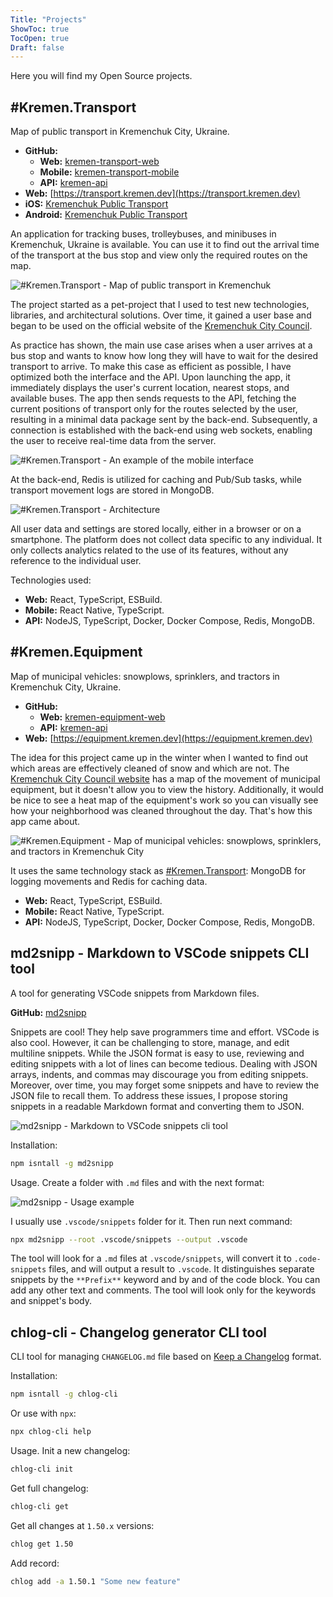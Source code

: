 ```yaml
---
Title: "Projects"
ShowToc: true
TocOpen: true
Draft: false
---
```


Here you will find my Open Source projects.

## #Kremen.Transport

Map of public transport in Kremenchuk City, Ukraine.

- **GitHub:** 
  - **Web:** [kremen-transport-web](https://github.com/husky-dev/kremen-transport-web)
  - **Mobile:** [kremen-transport-mobile](https://github.com/husky-dev/kremen-transport-mobile)
  - **API:** [kremen-api](https://github.com/husky-dev/kremen-api)
- **Web:** [https://transport.kremen.dev](https://transport.kremen.dev)
- **iOS:** [Kremenchuk Public Transport](https://apps.apple.com/ua/app/kremenchuk-public-transport/id1600469756)
- **Android:** [Kremenchuk Public Transport](https://play.google.com/store/apps/details?id=com.krementransport)

An application for tracking buses, trolleybuses, and minibuses in Kremenchuk, Ukraine is available. You can use it to find out the arrival time of the transport at the bus stop and view only the required routes on the map.

![#Kremen.Transport - Map of public transport in Kremenchuk](assets/kremen-transport-web.jpg)

The project started as a pet-project that I used to test new technologies, libraries, and architectural solutions. Over time, it gained a user base and began to be used on the official website of the [Kremenchuk City Council](https://kremen.gov.ua/).

As practice has shown, the main use case arises when a user arrives at a bus stop and wants to know how long they will have to wait for the desired transport to arrive. To make this case as efficient as possible, I have optimized both the interface and the API. Upon launching the app, it immediately displays the user's current location, nearest stops, and available buses. The app then sends requests to the API, fetching the current positions of transport only for the routes selected by the user, resulting in a minimal data package sent by the back-end. Subsequently, a connection is established with the back-end using web sockets, enabling the user to receive real-time data from the server.

![#Kremen.Transport - An example of the mobile interface](assets/kremen-transport-mobile.png)

At the back-end, Redis is utilized for caching and Pub/Sub tasks, while transport movement logs are stored in MongoDB.

![#Kremen.Transport - Architecture](assets/kremen-transport-architecture.png)

All user data and settings are stored locally, either in a browser or on a smartphone. The platform does not collect data specific to any individual. It only collects analytics related to the use of its features, without any reference to the individual user.

Technologies used:

- **Web:** React, TypeScript, ESBuild.
- **Mobile:** React Native, TypeScript.
- **API:** NodeJS, TypeScript, Docker, Docker Compose, Redis, MongoDB.

## #Kremen.Equipment

Map of municipal vehicles: snowplows, sprinklers, and tractors in Kremenchuk City, Ukraine.

- **GitHub:** 
  - **Web:** [kremen-equipment-web](https://github.com/husky-dev/kremen-equipment-web)
  - **API:** [kremen-api](https://github.com/husky-dev/kremen-api)
- **Web:** [https://equipment.kremen.dev](https://equipment.kremen.dev)

The idea for this project came up in the winter when I wanted to find out which areas are effectively cleaned of snow and which are not. The [Kremenchuk City Council website](https://kremen.gov.ua/) has a map of the movement of municipal equipment, but it doesn't allow you to view the history. Additionally, it would be nice to see a heat map of the equipment's work so you can visually see how your neighborhood was cleaned throughout the day. That's how this app came about.

![#Kremen.Equipment - Map of municipal vehicles: snowplows, sprinklers, and tractors in Kremenchuk City](assets/kremen-equipment-web.jpg)

It uses the same technology stack as [#Kremen.Transport](#krementransport): MongoDB for logging movements and Redis for caching data.

- **Web:** React, TypeScript, ESBuild.
- **Mobile:** React Native, TypeScript.
- **API:** NodeJS, TypeScript, Docker, Docker Compose, Redis, MongoDB.

## md2snipp - Markdown to VSCode snippets CLI tool

A tool for generating VSCode snippets from Markdown files.

**GitHub:** [md2snipp](https://github.com/husky-dev/md2snipp)

Snippets are cool! They help save programmers time and effort. VSCode is also cool. However, it can be challenging to store, manage, and edit multiline snippets. While the JSON format is easy to use, reviewing and editing snippets with a lot of lines can become tedious. Dealing with JSON arrays, indents, and commas may discourage you from editing snippets. Moreover, over time, you may forget some snippets and have to review the JSON file to recall them. To address these issues, I propose storing snippets in a readable Markdown format and converting them to JSON.

![md2snipp - Markdown to VSCode snippets cli tool](assets/md2snipp-banner.png)

Installation:

```bash
npm isntall -g md2snipp
```

Usage. Create a folder with `.md` files and with the next format:

![md2snipp - Usage example](assets/md2snipp-example.png)

I usually use `.vscode/snippets` folder for it. Then run next command:

```bash
npx md2snipp --root .vscode/snippets --output .vscode
```
The tool will look for a `.md` files at `.vscode/snippets`, will convert it to `.code-snippets` files, and will output a result to `.vscode`. It distinguishes separate snippets by the `**Prefix**` keyword and by and of the code block. You can add any other text and comments. The tool will look only for the keywords and snippet's body.

## chlog-cli - Changelog generator CLI tool

CLI tool for managing `CHANGELOG.md` file based on [Keep a Changelog](https://keepachangelog.com/en/1.0.0/) format.

Installation: 

```bash
npm isntall -g chlog-cli
```

Or use with `npx`:

```bash
npx chlog-cli help
```

Usage. Init a new changelog:

```bash
chlog-cli init
```

Get full changelog:

```bash
chlog-cli get
```

Get all changes at `1.50.x` versions:

```bash
chlog get 1.50
```

Add record:

```bash
chlog add -a 1.50.1 "Some new feature"
```
